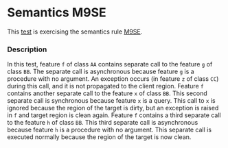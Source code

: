 # Semantics M9SE

This [test](.) is exercising the semantics rule [M9SE](../Readme.md).

### Description

In this test, feature `f` of class `AA` contains separate call to the feature `g` of class `BB`. The separate call is asynchronous because feature `g` is a procedure with no argument. An exception occurs (in feature `z` of class `CC`) during this call, and it is not propagated to the client region. Feature `f` contains another separate call to the feature `x` of class `BB`. This second separate call is synchronous because feature `x` is a query. This call to `x` is ignored because the region of the target is dirty, but an exception is raised in `f` and target region is clean again. Feature `f` contains a third separate call to the feature `h` of class `BB`. This third separate call is asynchronous because feature `h` is a procedure with no argument. This separate call is executed normally because the region of the target is now clean.
